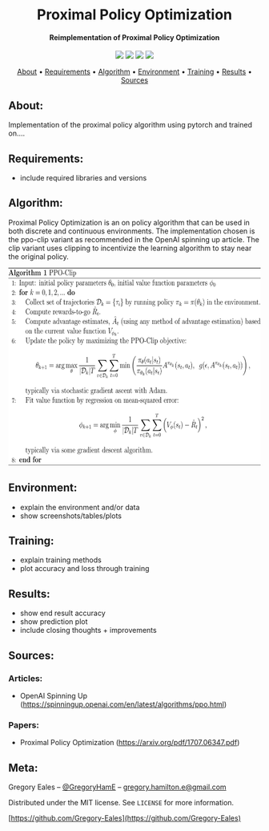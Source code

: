 <h1 align="center"> Proximal Policy Optimization </h1>

<h4 align="center"> Reimplementation of Proximal Policy Optimization </h4>

<p align="center">
  <img src="https://img.shields.io/badge/Python-v3.6+-blue.svg">
  <img src="https://img.shields.io/badge/Pytorch-v1.3-orange.svg">
  <img src="https://img.shields.io/badge/Build-Failing-red.svg">
  <img src="https://img.shields.io/badge/License-MIT-blue.svg">
</p>

<p align="center">
  <a href="#About">About</a> •
  <a href="#Requirements">Requirements</a> •
  <a href="#Algorithm">Algorithm</a> •
  <a href="#Environment">Environment</a> •
  <a href="#Training">Training</a> •
  <a href="#Results">Results</a> •
  <a href="#Sources">Sources</a>
</p>

## About:
Implementation of the proximal policy algorithm using pytorch and trained on....

## Requirements:
- include required libraries and versions

## Algorithm:
Proximal Policy Optimization is an on policy algorithm that can be used in both discrete and continuous environments. The implementation chosen is the ppo-clip variant as recommended in the OpenAI spinning up article. The clip variant uses clipping to incentivize the learning algorithm to stay near the original policy.
<p align="center">
  <img width="624" height="394" src="https://github.com/Gregory-Eales/ML-Reimplementations/blob/master/Proximal-Policy-Optimization/img/ppo_pseudocode.png">
</p>


## Environment:
- explain the environment and/or data
- show screenshots/tables/plots

## Training:
- explain training methods
- plot accuracy and loss through training

## Results:
- show end result accuracy
- show prediction plot
- include closing thoughts + improvements

## Sources:

### Articles:
  - OpenAI Spinning Up (https://spinningup.openai.com/en/latest/algorithms/ppo.html)

### Papers:
  - Proximal Policy Optimization (https://arxiv.org/pdf/1707.06347.pdf)

## Meta:

Gregory Eales – [@GregoryHamE](https://twitter.com/GregoryHamE) – gregory.hamilton.e@gmail.com

Distributed under the MIT license. See ``LICENSE`` for more information.

[https://github.com/Gregory-Eales](https://github.com/Gregory-Eales)
